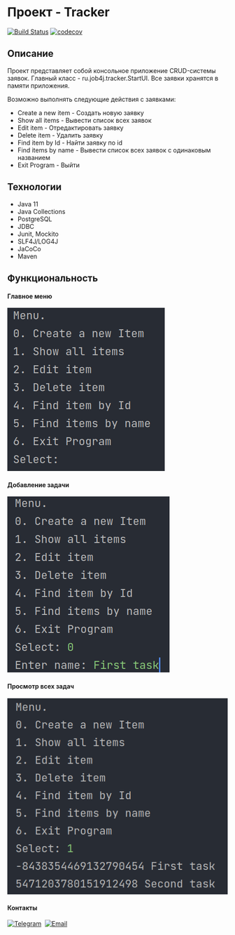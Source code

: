 # Проект - Tracker

[![Build Status](https://www.travis-ci.com/ViyChel/job4j.svg?branch=master)](https://www.travis-ci.com/ViyChel/job4j)
[![codecov](https://codecov.io/gh/ViyChel/job4j/branch/master/graph/badge.svg)](https://codecov.io/gh/ViyChel/job4j)

## Описание
Проект представляет собой консольное приложение CRUD-системы заявок.
Главный класс - ru.job4j.tracker.StartUI. Все заявки хранятся в памяти приложения.

Возможно выполнять следующие действия с заявками:

* Create a new item - Создать новую заявку
* Show all items - Вывести список всех заявок
* Edit item - Отредактировать заявку
* Delete item - Удалить заявку
* Find item by Id - Найти заявку по id
* Find items by name - Вывести список всех заявок с одинаковым названием
* Exit Program - Выйти

## Технологии
* Java 11
* Java Collections  
* PostgreSQL
* JDBC
* Junit, Mockito
* SLF4J/LOG4J
* JaCoCo  
* Maven

## Функциональность

#### Главное меню
![img](img/menu.png)

#### Добавление задачи
![img](img/add_task.png)

#### Просмотр всех задач
![img](img/show_tasks.png)

#### Контакты

[![Telegram](https://img.shields.io/badge/-telegram-grey?style=flat&logo=telegram&logoColor=white)](https://t.me/viy74)&nbsp;
[![Email](https://img.shields.io/badge/@%20email-005FED?style=flat&logo=mail&logoColor=white)](mailto:v.yagufarov@gmail.com)&nbsp;